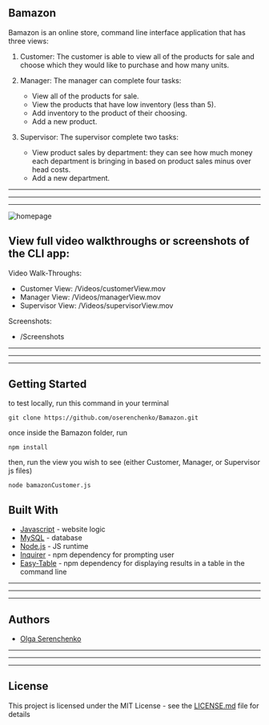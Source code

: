 ## Bamazon
Bamazon is an online store, command line interface application that has three views:
1. Customer: The customer is able to view all of the products for sale and choose which they would like to purchase and how many units.
  
2. Manager: The manager can complete four tasks:
    * View all of the products for sale.
    * View the products that have low inventory (less than 5).
    * Add inventory to the product of their choosing.
    * Add a new product.
    
3. Supervisor: The supervisor complete two tasks:
    * View product sales by department: they can see how much money each department is bringing in based on product sales minus over head costs.
    * Add a new department.

______________
______________
______________

![homepage]()

## View full video walkthroughs or screenshots of the CLI app:
Video Walk-Throughs: 
  * Customer View: /Videos/customerView.mov
  * Manager View: /Videos/managerView.mov
  * Supervisor View: /Videos/supervisorView.mov
  
Screenshots:
  * /Screenshots

______________
______________
______________

## Getting Started
to test locally, run this command in your terminal
```
git clone https://github.com/oserenchenko/Bamazon.git
```
once inside the Bamazon folder, run
```
npm install
```
then, run the view you wish to see (either Customer, Manager, or Supervisor js files)
```
node bamazonCustomer.js
```


## Built With
* [Javascript](https://www.javascript.com/) - website logic
* [MySQL](https://www.mysql.com/) - database
* [Node.js](https://nodejs.org/en/) - JS runtime
* [Inquirer](https://www.npmjs.com/package/inquirer/v/0.2.3) - npm dependency for prompting user
* [Easy-Table](https://www.npmjs.com/package/easy-table) - npm dependency for displaying results in a table in the command line

______________
______________
______________
## Authors
* [Olga Serenchenko](https://github.com/oserenchenko)

______________
______________
______________
## License
This project is licensed under the MIT License - see the [LICENSE.md](LICENSE.md) file for details
